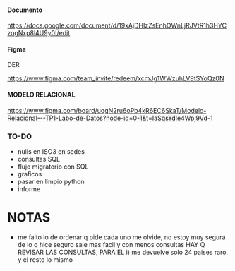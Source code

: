 
#### Documento

https://docs.google.com/document/d/19xAjDHIzZsEnhOWnLjRJVtR1h3HYCzogNxp8l4U9y0I/edit

#### Figma
DER

https://www.figma.com/team_invite/redeem/xcmJg1WWzuhLV9tSYoQz0N

#### MODELO RELACIONAL

https://www.figma.com/board/uqqN2ru6oPb4kR6EC6SkaT/Modelo-Relacional---TP1-Labo-de-Datos?node-id=0-1&t=IaSqsYdIe4Wpj9Vd-1

### TO-DO

- nulls en ISO3 en sedes
- consultas SQL
- flujo migratorio con SQL 
- graficos
- pasar en limpio python
- informe

# NOTAS
- me falto lo de ordenar q pide cada uno me olvide, no estoy muy segura de lo q hice seguro sale mas facil y con menos consultas
HAY Q REVISAR LAS CONSULTAS, PARA EL i) me devuelve solo 24 paises raro, y el resto lo mismo
